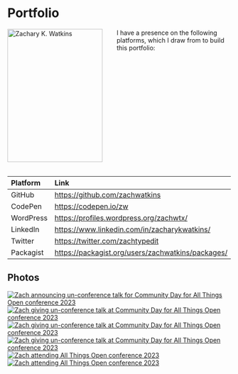 # Portfolio

<a href="/profile.jpg"><img style="float:left;margin:0 2rem 2rem 0;" src="/img/profile/profile-214x300.jpg" alt="Zachary K. Watkins" width="214" height="300" /></a>

I have a presence on the following platforms, which I draw from to build this portfolio:

| Platform  | Link                                              |
| :-------- | :------------------------------------------------ |
| GitHub    | https://github.com/zachwatkins                    |
| CodePen   | https://codepen.io/zw                             |
| WordPress | https://profiles.wordpress.org/zachwtx/           |
| LinkedIn  | https://www.linkedin.com/in/zacharykwatkins/      |
| Twitter   | https://twitter.com/zachtypedit                   |
| Packagist | https://packagist.org/users/zachwatkins/packages/ |

## Photos

[![Zach announcing un-conference talk for Community Day for All Things Open conference 2023](/img/profile/53316525957_bba8a3c644_q.jpg)](/img/profile/53316525957_bba8a3c644_c.jpg 'Zach announcing un-conference talk for Community Day for All Things Open conference 2023') [![Zach giving un-conference talk at Community Day for All Things Open conference 2023](/img/profile/53316501642_2802ac22b9_q.jpg)](/img/profile/53316501642_2802ac22b9_c.jpg 'Zach giving un-conference talk at Community Day for All Things Open conference 2023') [![Zach giving un-conference talk at Community Day for All Things Open conference 2023](/img/profile/53317608718_e16af69253_q.jpg)](/img/profile/53317608718_e16af69253_c.jpg 'Zach giving un-conference talk at Community Day for All Things Open conference 2023') [![Zach giving un-conference talk at Community Day for All Things Open conference 2023](/img/profile/53317726984_ddc5b13d84_q.jpg)](/img/profile/53317726984_ddc5b13d84_c.jpg 'Zach giving un-conference talk at Community Day for All Things Open conference 2023') [![Zach attending All Things Open conference 2023](/img/profile/53318172658_3d0e313ea4_q.jpg)](/img/profile/53318172658_3d0e313ea4_c.jpg 'Zach attending All Things Open conference 2023') [![Zach attending All Things Open conference 2023](/img/profile/53318257788_b3fa33c38e_q.jpg)](/img/profile/53318257788_b3fa33c38e_c.jpg 'Zach attending All Things Open conference 2023')
